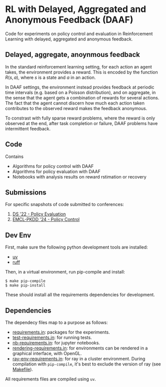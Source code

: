 # RL with Delayed, Aggregated and Anonymous Feedback (DAAF)

Code for experiments on policy control and evaluation in Reinforcement Learning with delayed, aggregated and anonymous feedback.


## Delayed, aggregate, anoynmous feedback

In the standard reinforcement learning setting, for each action an agent takes, the environment provides a reward.
This is encoded by the function $R(s,a)$, where $s$ is a state and $a$ in an action.

In DAAF settings, the environment instead provides feedback at periodic time intervals (e.g. based on a Poisson distribution), and on aggregate, in the sense that the agent gets a combination of rewards for several actions.
The fact that the agent cannot discern how much each action taken contributes to the observed reward makes the feedback anonymous.

To constrast with fully sparse reward problems, where the reward is only observed at the end, after task completion or failure, DAAF problems have intermittent feedback.


## Code

Contains
  - Algorithms for policy control with DAAF
  - Algorithms for policy evaluation with DAAF
  - Notebooks with analysis results on reward rstimation or recovery


## Submissions

For specific snapshots of code submitted to conferences:

  1. [DS '22 - Policy Evaluation](docs/ds22.md)
  2. [EMCL-PKDD '24 - Policy Control](docs/ecmlpkdd24.md)


## Dev Env
First, make sure the following python development tools are installed:
  - [uv](https://docs.astral.sh/uv/getting-started/installation/)
  - [ruff](https://docs.astral.sh/ruff/installation/)

Then, in a virtual environment, run pip-compile and install:

```
$ make pip-compile
$ make pip-install
```

These should install all the requirements dependencies for development.

## Dependencies

The dependecy files map to a purpose as follows:

  - [requirements.in](requirements.in): packages for the experiments.
  - [test-requirements.in](test-requirements.in): for running tests.
  - [nb-requirements.in](nb-requirements.in): for jupyter notebooks.
  - [rendering-requirements.in](rendering-requirements.in): for environments can be rendered in a graphical interface, with OpenGL.
  - [ray-env-requirements.in](ray-env-requirements.in): for ray in a cluster environment. During compilation with `pip-compile`, it's best to exclude the version of ray (see [Makefile](Makefile)).

All requirements files are compiled using `uv`.